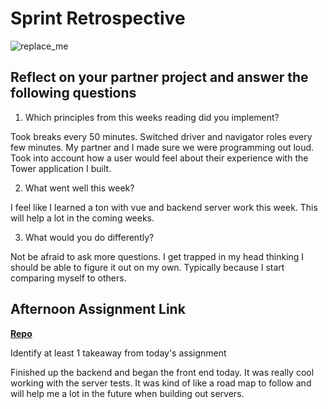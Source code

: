 # Sprint Retrospective

![replace_me](https://codeworks.blob.core.windows.net/public/assets/img/illustrations/placeholder.svg)

## Reflect on your partner project and answer the following questions

1. Which principles from this weeks reading did you implement?

Took breaks every 50 minutes. Switched driver and navigator roles every few minutes. My partner and I made sure we were programming out loud. Took into account how a user would feel about their experience with the Tower application I built.

2. What went well this week?

I feel like I learned a ton with vue and backend server work this week. This will help a lot in the coming weeks.

3. What would you do differently?

Not be afraid to ask more questions. I get trapped in my head thinking I should be able to figure it out on my own. Typically because I start comparing myself to others.

## Afternoon Assignment Link

**[Repo](https://github.com/TimothyMcCormick/Tower)**

Identify at least 1 takeaway from today's assignment

Finished up the backend and began the front end today. It was really cool working with the server tests. It was kind of like a road map to follow and will help me a lot in the future when building out servers. 